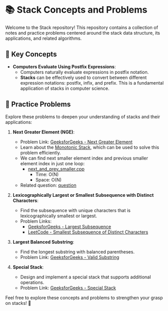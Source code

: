 # 📚 Stack Concepts and Problems

Welcome to the Stack repository! This repository contains a collection of notes and practice problems centered around the stack data structure, its applications, and related algorithms.

## 📝 Key Concepts

- **Computers Evaluate Using Postfix Expressions**:  
  - Computers naturally evaluate expressions in postfix notation.
  - **Stacks** can be effectively used to convert between different expression notations: postfix, infix, and prefix. This is a fundamental application of stacks in computer science.

## 🧩 Practice Problems

Explore these problems to deepen your understanding of stacks and their applications:

1. **Next Greater Element (NGE)**:  
   - Problem Link: [GeeksforGeeks - Next Greater Element](https://www.geeksforgeeks.org/next-greater-element/)
   - Learn about the [Monotonic Stack](https://www.geeksforgeeks.org/introduction-to-monotonic-stack-2/), which can be used to solve this problem efficiently.
   - We can find next smaller element index and previous smaller element index in just one loop: 
      - [next_and_prev_smaller.cpp](next_and_prev_smaller.cpp)
         - Time: O(N)
         - Space: O(N)
   - Related question: [question](https://www.geeksforgeeks.org/problems/maximum-rectangular-area-in-a-histogram-1587115620/1)

2. **Lexicographically Largest or Smallest Subsequence with Distinct Characters**:
   - Find the subsequence with unique characters that is lexicographically smallest or largest.
   - Problem Links:
     - [GeeksforGeeks - Largest Subsequence](https://www.geeksforgeeks.org/lexicographically-largest-subsequence-containing-all-distinct-characters-only-once/)
     - [LeetCode - Smallest Subsequence of Distinct Characters](https://leetcode.com/problems/smallest-subsequence-of-distinct-characters/description/)

3. **Largest Balanced Substring**:
   - Find the longest substring with balanced parentheses.
   - Problem Link: [GeeksforGeeks - Valid Substring](https://www.geeksforgeeks.org/problems/valid-substring0624/1?itm_source=geeksforgeeks&itm_medium=article&itm_campaign=practice_card)

4. **Special Stack**:
   - Design and implement a special stack that supports additional operations.
   - Problem Link: [GeeksforGeeks - Special Stack](https://www.geeksforgeeks.org/design-and-implement-special-stack-data-structure/)

Feel free to explore these concepts and problems to strengthen your grasp on stacks! 🚀
